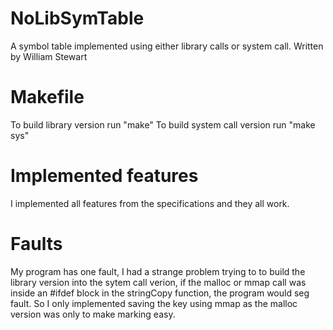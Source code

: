 # NoLibSymTable
A symbol table implemented using either library calls or system call.
Written by William Stewart

# Makefile
To build library version run "make"
To build system call version run "make sys"

# Implemented features
I implemented all features from the specifications and they all work.

# Faults
My program has one fault, I had a strange problem trying to to build the library version
into the sytem call verion, if the malloc or mmap call was inside an #ifdef block in the
stringCopy function, the program would seg fault. So I only implemented saving the key
using mmap as the malloc version was only to make marking easy.
